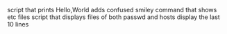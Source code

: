 script that prints Hello,World
adds confused smiley
command that shows etc files
script that displays files of both passwd and hosts
display the last 10 lines
